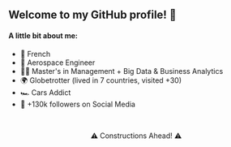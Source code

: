 ## Welcome to my GitHub profile! 👀

#### A little bit about me:
 * 🥖 French
 * 🚀 Aerospace Engineer
 * 👨‍🎓 Master's in Management + Big Data & Business Analytics
 * 🌍 Globetrotter (lived in 7 countries, visited +30)
 * 🏎 Cars Addict
 * 📱 +130k followers on Social Media

<br/>
<p align="center">
⚠ Constructions Ahead! ⚠
